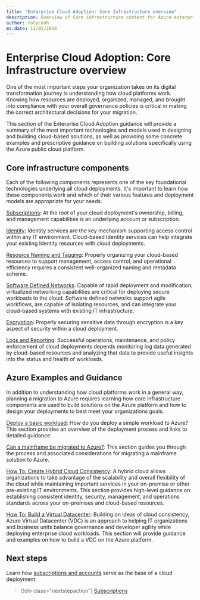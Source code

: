 ```yaml
---
title: "Enterprise Cloud Adoption: Core Infrastructure overview"
description: Overview of Core infrastructure content for Azure enterprise cloud adoption
author: rotycenh
ms.date: 11/02/2018
---
```


# Enterprise Cloud Adoption: Core Infrastructure overview

One of the most important steps your organization takes on its digital
transformation journey is understanding how cloud platforms work. Knowing how
resources are deployed, organized, managed, and brought into compliance with
your overall governance policies is critical in making the correct architectural
decisions for your migration.

This section of the Enterprise Cloud Adoption guidance will provide a summary of
the most important technologies and models used in designing and building
cloud-based solutions, as well as providing some concrete examples and
prescriptive guidance on building solutions specifically using the Azure public
cloud platform.

## Core infrastructure components

Each of the following components represents one of the key foundational
technologies underlying all cloud deployments. It's important to learn how these
components work and which of their various features and deployment models are
appropriate for your needs.

[Subscriptions](subscriptions.md):
At the root of your cloud deployment's ownership, billing, and management
capabilities is an underlying account or subscription.

[Identity](identity.md):
Identity services are the key mechanism supporting access control within any IT
environment. Cloud-based Identity services can help integrate your existing
Identity resources with cloud deployments.

[Resource Naming and Tagging](resource-naming-and-tagging.md):
Properly organizing your cloud-based resources to support management, access
control, and operational efficiency requires a consistent well-organized naming
and metadata scheme.

[Software Defined Networks](software-defined-networks.md):
Capable of rapid deployment and modification, virtualized networking
capabilities are critical for deploying secure workloads to the cloud. Software
defined networks support agile workflows, are capable of isolating resources,
and can integrate your cloud-based systems with existing IT infrastructure.

[Encryption](encryption.md):
Properly securing sensitive data through encryption is a key aspect of security
within a cloud deployment.

[Logs and Reporting](logs-and-reporting.md):
Successful operations, maintenance, and policy enforcement of cloud deployments
depends monitoring log data generated by cloud-based resources and analyzing
that data to provide useful insights into the status and health of workloads.

## Azure Examples and Guidance

In addition to understanding how cloud platforms work in a general way, planning
a migration to Azure requires learning how core infrastructure components are
used to build solutions on the Azure platform and how to design your deployments
to best meet your organizations goals.

[Deploy a basic
workload](virtual-machines/basic-workload.md):
How do you deploy a simple workload to Azure? This section provides an overview
of the deployment process and links to detailed guidance.

[Can a mainframe be migrated to
Azure?](mainframe-migration/overview.md):
This section guides you through the process and associated considerations for
migrating a mainframe solution to Azure.

[How To: Create Hybrid Cloud
Consistency](misc/hybrid-consistency.md):
A hybrid cloud allows organizations to take advantage of the scalability and
overall flexibility of the cloud while maintaining important services in your
on-premise or other pre-existing IT environments. This section provides
high-level guidance on establishing consistent identity, security, management,
and operations standards across your on-premises and cloud-based resources.

[How To: Build a Virtual
Datacenter](virtual-datacenter/virtual-datacenter-vdc.md):
Building on ideas of cloud consistency, Azure Virtual Datacenter (VDC) is an
approach to helping IT organizations and business units balance governance and
developer agility while deploying enterprise cloud workloads. This section will
provide guidance and examples on how to build a VDC on the Azure platform.

## Next steps

Learn how [subscriptions and accounts](subscriptions.md) serve as the base of a cloud deployment.

> [!div class="nextstepaction"]
> [Subscriptions](subscriptions.md)

